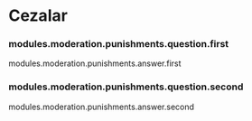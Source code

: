 # Cezalar

### modules.moderation.punishments.question.first

modules.moderation.punishments.answer.first

### modules.moderation.punishments.question.second

modules.moderation.punishments.answer.second
